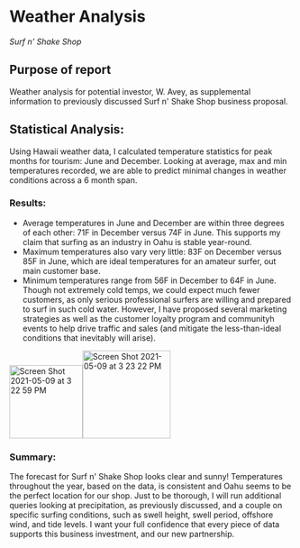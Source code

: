 # Weather Analysis 
*Surf n' Shake Shop*

## Purpose of report
Weather analysis for potential investor, W. Avey,  as supplemental information to previously discussed Surf n' Shake Shop business proposal. 


## Statistical Analysis:
Using Hawaii weather data, I calculated temperature statistics for peak months for tourism: June and December. Looking at average, max and min temperatures recorded, we are able to predict minimal changes in weather conditions across a 6 month span. 

### Results:

  * Average temperatures in June and December are within three degrees of each other: 71F in December versus 74F in June. This supports my claim that surfing as an industry in Oahu is stable year-round. 
  * Maximum temperatures also vary very little: 83F on December versus 85F in June, which are ideal temperatures for an amateur surfer, out main customer base.
  * Minimum temperatures range from 56F in December to 64F in June. Though not extremely cold temps, we could expect much fewer customers, as only serious professional surfers are willing and prepared to surf in such cold water. However, I have proposed several marketing strategies as well as the customer loyalty program and communityh events to help drive traffic and sales (and mitigate the less-than-ideal conditions that inevitably will arise).
  

<img width="130" alt="Screen Shot 2021-05-09 at 3 22 59 PM" src="https://user-images.githubusercontent.com/78561980/117599125-d2d89580-b10e-11eb-8b9c-7637fa3e2479.png"><img width="156" alt="Screen Shot 2021-05-09 at 3 23 22 PM" src="https://user-images.githubusercontent.com/78561980/117599145-dec45780-b10e-11eb-8626-e7f9d983a0d8.png">

  
### Summary:
The forecast for Surf n' Shake Shop looks clear and sunny! Temperatures throughout the year, based on the data, is consistent and Oahu seems to be the perfect location for our shop. 
Just to be thorough, I will run additional queries looking at precipitation, as previously discussed, and a couple on specific surfing conditions, such as swell height, swell period, offshore wind, and tide levels. I want your full confidence that every piece of data supports this business investment, and our new partnership. 
